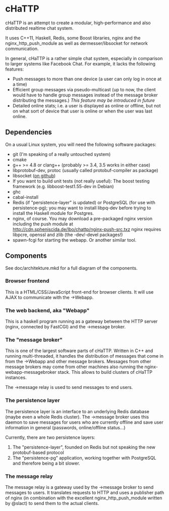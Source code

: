 # cHaTTP

cHaTTP is an attempt to create a modular, high-performance and also distributed realtime chat system.

It uses C++11, Haskell, Redis, some Boost libraries, nginx and the nginx\_http\_push\_module
as well as dermesser/libsocket for network communication.

In general, cHaTTP is a rather simple chat system, especially in comparison to larger systems
like Facebook Chat. For example, it lacks the following features:

* Push messages to more than one device (a user can only log in once at a time)
* Efficient group messages via pseudo-multicast (up to now, the client would have
        to handle group messages instead of the message broker distributing
        the messages.) *This feature may be introduced in future*
* Detailed online stats; i.e. a user is displayed as online or offline, but not on what sort
of device that user is online or when the user was last online.

## Dependencies

On a usual Linux system, you will need the following software packages:

* git (I'm speaking of a really untouched system)
* cmake
* g++ >= 4.8 or clang++ (probably >= 3.4, 3.5 works in either case)
* libprotobuf-dev, protoc (usually called protobuf-compiler as package)
* libsocket ([on github](https://github.com/dermesser/libsocket))
* If you want to build unit tests (not really useful): The boost testing framework (e.g. libboost-test1.55-dev in Debian)
* ghc
* cabal-install
* Redis (if "persistence-layer" is updated) or PostgreSQL (for use with persistence-pg); you may want to install
    libpq-dev before trying to install the Haskell module for Postgres.
* nginx, of course. You may download a pre-packaged nginx version including the push module at http://cdn.spheniscida.de/lbo/chattp/nginx-push-src.txz
    nginx requires libpcre, openssl and zlib (the -dev/-devel packages!)
* spawn-fcgi for starting the webapp. Or another similar tool.

## Components

See doc/architekture.mkd for a full diagram of the components.

### Browser frontend

This is a HTML/CSS/JavaScript front-end for browser clients. It will use AJAX to communicate with
the →Webapp.

### The web backend, aka "Webapp"

This is a haskell program running as a gateway between the HTTP server (nginx, connected by FastCGI)
and the →message broker.

### The "message broker"

This is one of the largest software parts of cHaTTP. Written in C++ and running multi-threaded, it handles
the distribution of messages that come in from the →Webapp and other message brokers. Messages from other
message brokers may come from other machines also running the nginx-webapp-messagebroker stack. This allows
to build clusters of cHaTTP instances.

The →message relay is used to send messages to end users.

### The persistence layer

The persistence layer is an interface to an underlying Redis database (maybe even a whole Redis cluster).
The →message broker uses this daemon to save messages for users who are currently offline and save
user information in general (passwords, online/offline status...)

Currently, there are two persistence layers:

1. The "persistence-layer", founded on Redis but not speaking the new protobuf-based protocol
2. The "persistence-pg" application, working together with PostgreSQL and therefore being a bit slower.

### The message relay

The message relay is a gateway used by the →message broker to send messages to users. It translates requests
to HTTP and uses a publisher path of nginx (in combination with the excellent nginx\_http\_push\_module
written by @slact) to send them to the actual clients.

